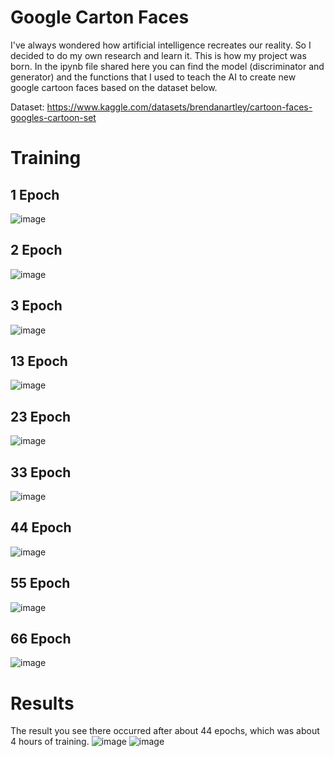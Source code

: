 # Google Carton Faces

I've always wondered how artificial intelligence recreates our reality. So I decided to do my own research and learn it. This is how my project was born. In the ipynb file shared here you can find the model (discriminator and generator) and the functions that I used to teach the AI ​​to create new google cartoon faces based on the dataset below.

Dataset: https://www.kaggle.com/datasets/brendanartley/cartoon-faces-googles-cartoon-set

# Training

## 1 Epoch
![image](https://github.com/PyMati/Google-Carton-Faces-WGAN/assets/104796292/bb4a4cab-6bbb-4048-aa8b-23aae9df168a)

## 2 Epoch
![image](https://github.com/PyMati/Google-Carton-Faces-WGAN/assets/104796292/b5f1c486-28f2-480c-a4e8-c362a9972daa)

## 3 Epoch
![image](https://github.com/PyMati/Google-Carton-Faces-WGAN/assets/104796292/f3c585c8-0549-4610-8d5f-41035045012a)

## 13 Epoch
![image](https://github.com/PyMati/Google-Carton-Faces-WGAN/assets/104796292/ad7bb379-db21-4583-8e08-633fbac6ce4a)

## 23 Epoch
![image](https://github.com/PyMati/Google-Carton-Faces-WGAN/assets/104796292/f1b301b1-f3a4-4380-a080-9ab54ff128f1)

## 33 Epoch
![image](https://github.com/PyMati/Google-Carton-Faces-WGAN/assets/104796292/20d6ef19-608c-4a52-8ced-de7c5109d02b)

## 44 Epoch
![image](https://github.com/PyMati/Google-Carton-Faces-WGAN/assets/104796292/8720a158-bfeb-4237-97a3-5fbd32ce6099)

## 55 Epoch
![image](https://github.com/PyMati/Google-Carton-Faces-WGAN/assets/104796292/d7bd5777-2042-4c51-9703-d7e698bca72e)

## 66 Epoch
![image](https://github.com/PyMati/Google-Carton-Faces-WGAN/assets/104796292/4daa5937-6124-429c-bf3f-4046ca3927bd)

# Results

The result you see there occurred after about 44 epochs, which was about 4 hours of training.
![image](https://github.com/PyMati/Google-Carton-Faces-WGAN/assets/104796292/2f3bd5c0-6c96-4a52-a656-d3c362b9d3cd)
![image](https://github.com/PyMati/Google-Carton-Faces-WGAN/assets/104796292/bd3f11b8-b4f6-496b-98c0-57f0b39931c7)


